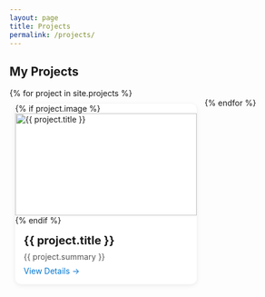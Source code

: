 ```yaml
---
layout: page
title: Projects
permalink: /projects/
---
```


<style>
.project-card {
  display: inline-block;
  width: 320px;
  vertical-align: top;
  margin: 10px;
  box-shadow: 0 2px 8px rgba(0,0,0,0.08);
  border-radius: 10px;
  background: #fff;
  overflow: hidden;
  padding: 0;
}
.project-card img {
  width: 100%;
  height: 180px;
  object-fit: cover;
}
.project-card-content {
  padding: 15px;
}
.project-card-title {
  font-size: 20px;
  font-weight: bold;
  margin-bottom: 8px;
}
.project-card-summary {
  color: #555;
  margin-bottom: 8px;
}
.project-card-link {
  display: inline-block;
  color: #0076d1;
  text-decoration: none;
}
</style>

<h2>My Projects</h2>

<div>
  {% for project in site.projects %}
    <div class="project-card">
      {% if project.image %}
        <img src="{{ project.image }}" alt="{{ project.title }}">
      {% endif %}
      <div class="project-card-content">
        <div class="project-card-title">{{ project.title }}</div>
        <div class="project-card-summary">{{ project.summary }}</div>
        <a class="project-card-link" href="{{ project.link }}" target="_blank">View Details &rarr;</a>
      </div>
    </div>
  {% endfor %}
</div>
